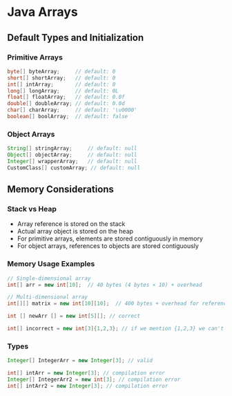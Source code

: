 # Java Arrays

## Default Types and Initialization

### Primitive Arrays
```java
byte[] byteArray;     // default: 0
short[] shortArray;   // default: 0
int[] intArray;       // default: 0
long[] longArray;     // default: 0L
float[] floatArray;   // default: 0.0f
double[] doubleArray; // default: 0.0d
char[] charArray;     // default: '\u0000'
boolean[] boolArray;  // default: false
```

### Object Arrays
```java
String[] stringArray;     // default: null
Object[] objectArray;     // default: null
Integer[] wrapperArray;   // default: null
CustomClass[] customArray; // default: null
```

## Memory Considerations

### Stack vs Heap
- Array reference is stored on the stack
- Actual array object is stored on the heap
- For primitive arrays, elements are stored contiguously in memory
- For object arrays, references to objects are stored contiguously

### Memory Usage Examples
```java
// Single-dimensional array
int[] arr = new int[10];  // 40 bytes (4 bytes × 10) + overhead

// Multi-dimensional array
int[][] matrix = new int[10][10];  // 400 bytes + overhead for references

int [] newArr [] = new int[5][]; // correct

int[] incorrect = new int[3]{1,2,3}; // if we mention {1,2,3} we can't specify size
```

### Types 

```java
Integer[] IntegerArr = new Integer[3]; // valid

int[] intArr = new Integer[3]; // compilation error
Integer[] IntegerArr2 = new int[3]; // compilation error 
int[] intArr2 = new Integer[3]; // compilation error  
```